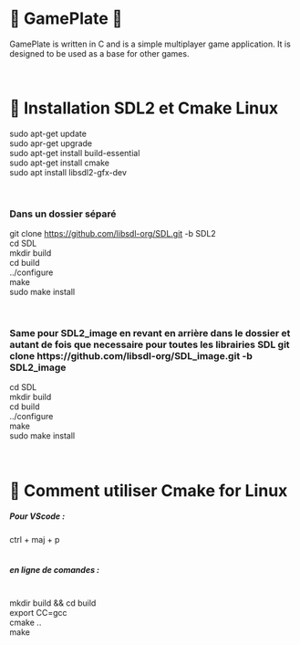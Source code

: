 # 🐸 GamePlate 🐸

GamePlate is written in C and is a simple multiplayer game application. It is designed to be used as a base for other games.

</br>

# 🔌 Installation SDL2 et Cmake Linux 

sudo apt-get update
</br>
sudo apr-get upgrade
</br>
sudo apt-get install build-essential
</br>
sudo apt-get install cmake
</br>
sudo apt install libsdl2-gfx-dev
</br>

</br>

<h3> Dans un dossier séparé </h3>

git clone https://github.com/libsdl-org/SDL.git -b SDL2
</br>
cd SDL
</br>
mkdir build
</br>
cd build
</br>
../configure
</br>
make
</br>
sudo make install
</br>

</br>

<h3> Same pour SDL2_image en revant en arrière dans le dossier et autant de fois que necessaire pour toutes les librairies SDL
git clone https://github.com/libsdl-org/SDL_image.git -b SDL2_image </h3>

cd SDL
</br>
mkdir build
</br>
cd build
</br>
../configure
</br>
make
</br>
sudo make install
</br>

</br>



# 📁 Comment utiliser Cmake for Linux 

<h5>Pour VScode : </h5>
ctrl + maj + p

</br>
</br>

<h5>en ligne de comandes :</h5>
</br>
mkdir build && cd build
</br>
export CC=gcc
</br>
cmake ..
</br>
make
